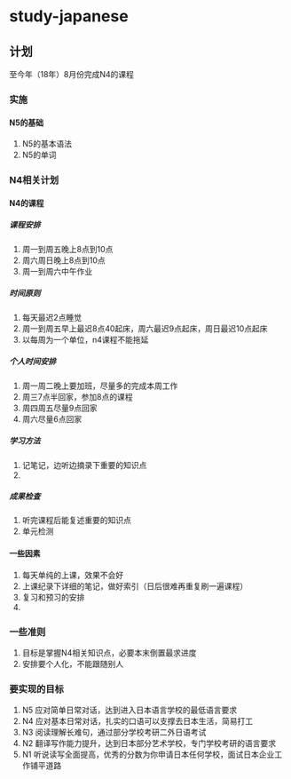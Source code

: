 # study-japanese
## 计划
至今年（18年）8月份完成N4的课程
### 实施
#### N5的基础
1. N5的基本语法
2. N5的单词

### N4相关计划
#### N4的课程

##### 课程安排
1. 周一到周五晚上8点到10点
2. 周六周日晚上8点到10点
3. 周一到周六中午作业


##### 时间原则
1. 每天最迟2点睡觉
2. 周一到周五早上最迟8点40起床，周六最迟9点起床，周日最迟10点起床
3. 以每周为一个单位，n4课程不能拖延

##### 个人时间安排
1. 周一周二晚上要加班，尽量多的完成本周工作
2. 周三7点半回家，参加8点的课程
3. 周四周五尽量9点回家
4. 周六尽量6点回家

##### 学习方法
1. 记笔记，边听边摘录下重要的知识点
2. 

##### 成果检查
1. 听完课程后能复述重要的知识点
2. 单元检测

#### 一些因素
1. 每天单纯的上课，效果不会好
2. 上课纪录下详细的笔记，做好索引（日后很难再重复刷一遍课程）
3. 复习和预习的安排
4. 

### 一些准则
1. 目标是掌握N4相关知识点，必要本末倒置最求进度
2. 安排要个人化，不能跟随别人

### 要实现的目标

1. N5 应对简单日常对话，达到进入日本语言学校的最低语言要求
2. N4 应对基本日常对话，扎实的口语可以支撑去日本生活，简易打工
3. N3 阅读理解长难句，通过部分学校考研二外日语考试
4. N2 翻译写作能力提升，达到日本部分艺术学校，专门学校考研的语言要求
5. N1 听说读写全面提高，优秀的分数为你申请日本任何学校，面试日本企业工作铺平道路
